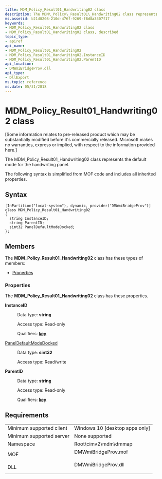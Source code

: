 ```yaml
---
title: MDM_Policy_Result01_Handwriting02 class
description: The MDM\_Policy\_Result01\_Handwriting02 class represents the default mode for the handwriting panel.
ms.assetid: b21d0208-210d-476f-9269-f8d8a3307f17
keywords:
- MDM_Policy_Result01_Handwriting02 class
- MDM_Policy_Result01_Handwriting02 class, described
topic_type:
- apiref
api_name:
- MDM_Policy_Result01_Handwriting02
- MDM_Policy_Result01_Handwriting02.InstanceID
- MDM_Policy_Result01_Handwriting02.ParentID
api_location:
- DMWmiBridgeProv.dll
api_type:
- DllExport
ms.topic: reference
ms.date: 05/31/2018
---
```


# MDM\_Policy\_Result01\_Handwriting02 class

\[Some information relates to pre-released product which may be substantially modified before it's commercially released. Microsoft makes no warranties, express or implied, with respect to the information provided here.\]

The MDM\_Policy\_Result01\_Handwriting02 class represents the default mode for the handwriting panel.

The following syntax is simplified from MOF code and includes all inherited properties.

## Syntax

``` syntax
[InPartition("local-system"), dynamic, provider("DMWmiBridgeProv")]
class MDM_Policy_Result01_Handwriting02
{
  string InstanceID;
  string ParentID;
  sint32 PanelDefaultModeDocked;
};
```

## Members

The **MDM\_Policy\_Result01\_Handwriting02** class has these types of members:

-   [Properties](#properties)

### Properties

The **MDM\_Policy\_Result01\_Handwriting02** class has these properties.

<dl> <dt>

**InstanceID**
</dt> <dd> <dl> <dt>

Data type: **string**
</dt> <dt>

Access type: Read-only
</dt> <dt>

Qualifiers: [**key**](/windows/desktop/WmiSdk/key-qualifier)
</dt> </dl>

</dd> <dt>

[PanelDefaultModeDocked](/windows/client-management/mdm/policy-csp-handwriting#handwriting-paneldefaultmodedocked)
</dt> <dd> <dl> <dt>

Data type: **sint32**
</dt> <dt>

Access type: Read/write
</dt> </dl>

</dd> <dt>

**ParentID**
</dt> <dd> <dl> <dt>

Data type: **string**
</dt> <dt>

Access type: Read-only
</dt> <dt>

Qualifiers: [**key**](/windows/desktop/WmiSdk/key-qualifier)
</dt> </dl>

</dd> </dl>

## Requirements



|                                     |                                                                                                |
|-------------------------------------|------------------------------------------------------------------------------------------------|
| Minimum supported client<br/> | Windows 10 \[desktop apps only\]<br/>                                                    |
| Minimum supported server<br/> | None supported<br/>                                                                      |
| Namespace<br/>                | Root\\cimv2\\mdm\\dmmap<br/>                                                             |
| MOF<br/>                      | <dl> <dt>DMWmiBridgeProv.mof</dt> </dl> |
| DLL<br/>                      | <dl> <dt>DMWmiBridgeProv.dll</dt> </dl> |



 

